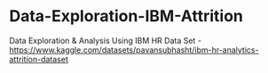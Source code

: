 # Data-Exploration-IBM-Attrition
Data Exploration & Analysis Using IBM HR Data Set - https://www.kaggle.com/datasets/pavansubhasht/ibm-hr-analytics-attrition-dataset
